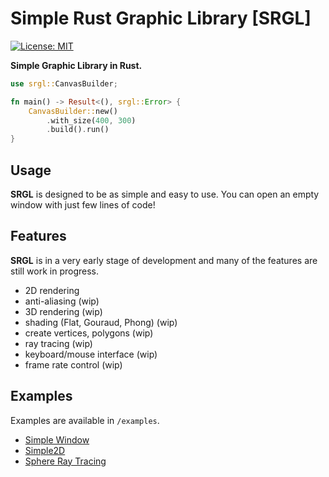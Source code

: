 # Simple Rust Graphic Library [SRGL]

[![License: MIT](https://img.shields.io/badge/License-MIT-yellow.svg)](https://opensource.org/licenses/MIT)

**Simple Graphic Library in Rust.**

```rust
use srgl::CanvasBuilder;

fn main() -> Result<(), srgl::Error> {
    CanvasBuilder::new()
        .with_size(400, 300)
        .build().run()
}
```

## Usage

**SRGL** is designed to be as simple and easy to use. You can open an empty window with just 
few lines of code!


## Features

**SRGL** is in a very early stage of development and many of the 
features are still work in progress.

 - 2D rendering 
 - anti-aliasing (wip)
 - 3D rendering (wip)
 - shading (Flat, Gouraud, Phong) (wip)
 - create vertices, polygons (wip)
 - ray tracing (wip)
 - keyboard/mouse interface (wip)
 - frame rate control (wip)

## Examples

Examples are available in `/examples`.

- [Simple Window](./examples/simple-window)
- [Simple2D](./examples/simple2d)
- [Sphere Ray Tracing](./examples/sphere-rt)

